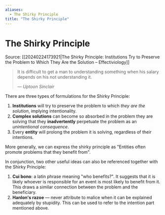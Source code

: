 ```yaml
---
aliases:
  - The Shirky Principle
title: "The Shirky Principle"
---
```


# The Shirky Principle

Source: [[20240224173921|The Shirky Principle: Institutions Try to Preserve the Problem to Which They Are the Solution – Effectiviology]]

> It is difficult to get a man to understanding something when his salary depends on his not understanding it.
>
> — *Uptoon Sinclair*

There are three types of formulations for the Shirky Principle:
1. **Institutions** will try to preserve the problem to which *they are the solution*, implying intentionality.
2. **Complex solutions** can become so absorbed in the problem they are solving that they **inadvertently** perpetuate the problem as an *unintentional consequence*.
3. Every **entity** will prolong the problem it is solving, regardless of their intentions.

More generally, we can express the shirky principle as "Entities often promote problems that they benefit from".

In conjunction, two other useful ideas can also be referenced together with the Shirky Principle:
1. **Cui bono**: a latin phrase meaning "who benefits?". It suggests that it is likely whoever is responsible for an event is most likely to benefit from it. This draws a similar connection between the problem and the beneficiary.
2. **Hanlon's razoe** — never attribute to malice when it can be explained adequately by stupidity. This can be used to refer to the intention part mentioned above.